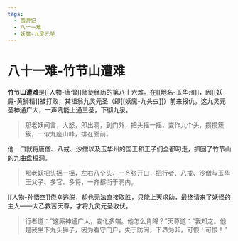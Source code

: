 ```yaml
---
tags:
  - 西游记
  - 八十一难
  - 妖魔-九灵元圣
---
```

# 八十一难-竹节山遭难

**竹节山遭难**是[[人物-唐僧]]师徒经历的第八十六难。在[[地名-玉华州]]，因[[妖魔-黄狮精]]被打败，其祖翁九灵元圣（即[[妖魔-九头虫]]）前来报仇。这九灵元圣神通广大，一声吼能上通三圣，下彻九泉。

> 那老妖闻言，大怒，即出洞，到门外，把头摇一摇，变作九个头，攒攒簇簇，一似九座山峰，排在面前。

他一口就将唐僧、八戒、沙僧以及玉华州的国王和王子们全都叼走，抓回了竹节山的九曲盘桓洞。

> 那老妖把头摇一摇，左右八个头，一齐张开口，把行者、八戒、沙僧与玉华王父子、多官、多将，一齐都衔于洞内。

[[人物-孙悟空]]侥幸逃脱，却也无法直接取胜，只能上天求助，最终请来了妖怪的主人——太乙救苦天尊，才将九灵元圣收伏。

> 行者道：“这厮神通广大，变化多端。他怎么肯降？”天尊道：“我知之。他是我坐下九头狮子，因为看守门户，失于防闲，下界为非，可恨！可恨！”
